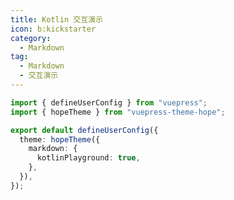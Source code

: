 ```yaml
---
title: Kotlin 交互演示
icon: b:kickstarter
category:
  - Markdown
tag:
  - Markdown
  - 交互演示
---
```


<!-- @include: @md-enhance/zh/guide/code/kotlin-playground.md#before -->

```ts twoslash {7} title=".vuepress/config.ts"
import { defineUserConfig } from "vuepress";
import { hopeTheme } from "vuepress-theme-hope";

export default defineUserConfig({
  theme: hopeTheme({
    markdown: {
      kotlinPlayground: true,
    },
  }),
});
```

<!-- @include: @md-enhance/zh/guide/code/kotlin-playground.md#after -->
